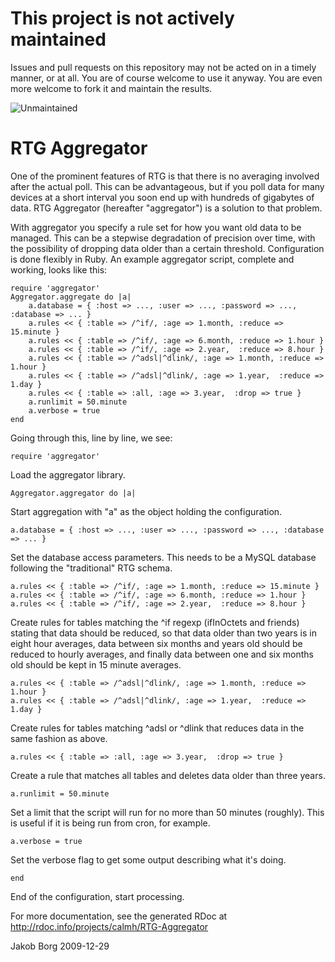 # This project is not actively maintained

Issues and pull requests on this repository may not be acted on in a timely
manner, or at all.  You are of course welcome to use it anyway. You are even
more welcome to fork it and maintain the results.

![Unmaintained](https://nym.se/img/unmaintained.jpg)

RTG Aggregator
==============

One of the prominent features of RTG is that there is no averaging involved
after the actual poll. This can be advantageous, but if you poll data for many
devices at a short interval you soon end up with hundreds of gigabytes of data.
RTG Aggregator (hereafter "aggregator") is a solution to that problem.

With aggregator you specify a rule set for how you want old data to be managed.
This can be a stepwise degradation of precision over time, with the possibility
of dropping data older than a certain threshold. Configuration is done flexibly
in Ruby. An example aggregator script, complete and working, looks like this:

    require 'aggregator'
    Aggregator.aggregate do |a|
    	a.database = { :host => ..., :user => ..., :password => ..., :database => ... }
    	a.rules << { :table => /^if/, :age => 1.month, :reduce => 15.minute }
    	a.rules << { :table => /^if/, :age => 6.month, :reduce => 1.hour }
    	a.rules << { :table => /^if/, :age => 2.year,  :reduce => 8.hour }
    	a.rules << { :table => /^adsl|^dlink/, :age => 1.month, :reduce => 1.hour }
    	a.rules << { :table => /^adsl|^dlink/, :age => 1.year,  :reduce => 1.day }
    	a.rules << { :table => :all, :age => 3.year,  :drop => true }
    	a.runlimit = 50.minute
    	a.verbose = true
    end

Going through this, line by line, we see:

    require 'aggregator'

Load the aggregator library.

    Aggregator.aggregator do |a|

Start aggregation with "a" as the object holding the configuration.

    a.database = { :host => ..., :user => ..., :password => ..., :database => ... }

Set the database access parameters. This needs to be a MySQL database following
the "traditional" RTG schema.

    a.rules << { :table => /^if/, :age => 1.month, :reduce => 15.minute }
    a.rules << { :table => /^if/, :age => 6.month, :reduce => 1.hour }
    a.rules << { :table => /^if/, :age => 2.year,  :reduce => 8.hour }

Create rules for tables matching the ^if regexp (ifInOctets and friends)
stating that data should be reduced, so that data older than two years is in
eight hour averages, data between six months and years old should be reduced to
hourly averages, and finally data between one and six months old should be kept
in 15 minute averages.

    a.rules << { :table => /^adsl|^dlink/, :age => 1.month, :reduce => 1.hour }
    a.rules << { :table => /^adsl|^dlink/, :age => 1.year,  :reduce => 1.day }

Create rules for tables matching ^adsl or ^dlink that reduces data in the same
fashion as above.

    a.rules << { :table => :all, :age => 3.year,  :drop => true }

Create a rule that matches all tables and deletes data older than three years.

    a.runlimit = 50.minute

Set a limit that the script will run for no more than 50 minutes (roughly).
This is useful if it is being run from cron, for example.

    a.verbose = true

Set the verbose flag to get some output describing what it's doing.

    end

End of the configuration, start processing.

For more documentation, see the generated RDoc at http://rdoc.info/projects/calmh/RTG-Aggregator

Jakob Borg
2009-12-29
